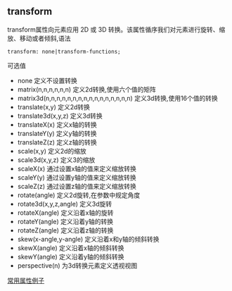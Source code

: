 ## transform
transform属性向元素应用 2D 或 3D 转换。该属性循序我们对元素进行旋转、缩放、移动或者倾斜,语法
```
transform: none|transform-functions;
```
可选值
- none 定义不设置转换
- matrix(n,n,n,n,n,n) 定义2d转换,使用六个值的矩阵
- matrix3d(n,n,n,n,n,n,n,n,n,n,n,n,n,n,n,n) 定义3d转换,使用16个值的转换
- translate(x,y) 定义2d转换
- translate3d(x,y,z) 定义3d转换
- translateX(x) 定义x轴的转换
- translateY(y) 定义y轴的转换
- translateZ(z) 定义z轴的转换
- scale(x,y) 定义2d的缩放
- scale3d(x,y,z) 定义3的缩放
- scaleX(x) 通过设置x轴的值来定义缩放转换
- scaleY(y) 通过设置y轴的值来定义缩放转换
- scaleZ(z) 通过设置z轴的值来定义缩放转换
- rotate(angle) 定义2d旋转,在参数中规定角度
- rotate3d(x,y,z,angle) 定义3d旋转
- rotateX(angle) 定义沿着x轴的旋转
- rotateY(angle) 定义沿着y轴的转换
- rotateZ(angle) 定义沿着z轴的转换
- skew(x-angle,y-angle) 定义沿着x和y轴的倾斜转换
- skewX(angle) 定义沿着x轴的倾斜转换
- skewY(angle) 定义沿着y轴的倾斜转换
- perspective(n) 为3d转换元素定义透视视图

[常用属性例子](./index.html)